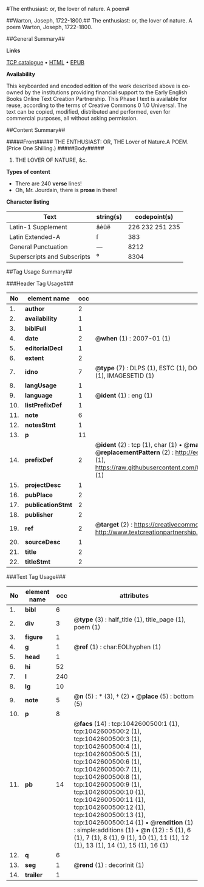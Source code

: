 #The enthusiast: or, the lover of nature. A poem#

##Warton, Joseph, 1722-1800.##
The enthusiast: or, the lover of nature. A poem
Warton, Joseph, 1722-1800.

##General Summary##

**Links**

[TCP catalogue](http://www.ota.ox.ac.uk/tcp/)  • 
[HTML](http://tei.it.ox.ac.uk/tcp/Texts-HTML/free/004/004801867.html)  • 
[EPUB](http://tei.it.ox.ac.uk/tcp/Texts-EPUB/free/004/004801867.epub)

**Availability**

This keyboarded and encoded edition of the
	       work described above is co-owned by the institutions
	       providing financial support to the Early English Books
	       Online Text Creation Partnership. This Phase I text is
	       available for reuse, according to the terms of Creative
	       Commons 0 1.0 Universal. The text can be copied,
	       modified, distributed and performed, even for
	       commercial purposes, all without asking permission.


##Content Summary##

#####Front#####
THE ENTHUSIAST: OR, THE Lover of Nature.A POEM.(Price One Shilling.)
#####Body#####

1. THE LOVER OF NATURE, &c.

**Types of content**

  * There are 240 **verse** lines!
  * Oh, Mr. Jourdain, there is **prose** in there!

**Character listing**


|Text|string(s)|codepoint(s)|
|---|---|---|
|Latin-1 Supplement|âèûë|226 232 251 235|
|Latin Extended-A|ſ|383|
|General Punctuation|—|8212|
|Superscripts             and Subscripts|⁰|8304|

##Tag Usage Summary##

###Header Tag Usage###

|No|element name|occ|attributes|
|---|---|---|---|
|1.|__author__|2||
|2.|__availability__|1||
|3.|__biblFull__|1||
|4.|__date__|2| @__when__ (1) : 2007-01 (1)|
|5.|__editorialDecl__|1||
|6.|__extent__|2||
|7.|__idno__|7| @__type__ (7) : DLPS (1), ESTC (1), DOCNO (1), TCP (1), GALEDOCNO (1), CONTENTSET (1), IMAGESETID (1)|
|8.|__langUsage__|1||
|9.|__language__|1| @__ident__ (1) : eng (1)|
|10.|__listPrefixDef__|1||
|11.|__note__|6||
|12.|__notesStmt__|1||
|13.|__p__|11||
|14.|__prefixDef__|2| @__ident__ (2) : tcp (1), char (1)  •  @__matchPattern__ (2) : ([0-9\-]+):([0-9IVX]+) (1), (.+) (1)  •  @__replacementPattern__ (2) : http://eebo.chadwyck.com/downloadtiff?vid=$1&page=$2 (1), https://raw.githubusercontent.com/textcreationpartnership/Texts/master/tcpchars.xml#$1 (1)|
|15.|__projectDesc__|1||
|16.|__pubPlace__|2||
|17.|__publicationStmt__|2||
|18.|__publisher__|2||
|19.|__ref__|2| @__target__ (2) : https://creativecommons.org/publicdomain/zero/1.0/ (1), http://www.textcreationpartnership.org/docs/. (1)|
|20.|__sourceDesc__|1||
|21.|__title__|2||
|22.|__titleStmt__|2||


###Text Tag Usage###

|No|element name|occ|attributes|
|---|---|---|---|
|1.|__bibl__|6||
|2.|__div__|3| @__type__ (3) : half_title (1), title_page (1), poem (1)|
|3.|__figure__|1||
|4.|__g__|1| @__ref__ (1) : char:EOLhyphen (1)|
|5.|__head__|1||
|6.|__hi__|52||
|7.|__l__|240||
|8.|__lg__|10||
|9.|__note__|5| @__n__ (5) : * (3), † (2)  •  @__place__ (5) : bottom (5)|
|10.|__p__|8||
|11.|__pb__|14| @__facs__ (14) : tcp:1042600500:1 (1), tcp:1042600500:2 (1), tcp:1042600500:3 (1), tcp:1042600500:4 (1), tcp:1042600500:5 (1), tcp:1042600500:6 (1), tcp:1042600500:7 (1), tcp:1042600500:8 (1), tcp:1042600500:9 (1), tcp:1042600500:10 (1), tcp:1042600500:11 (1), tcp:1042600500:12 (1), tcp:1042600500:13 (1), tcp:1042600500:14 (1)  •  @__rendition__ (1) : simple:additions (1)  •  @__n__ (12) : 5 (1), 6 (1), 7 (1), 8 (1), 9 (1), 10 (1), 11 (1), 12 (1), 13 (1), 14 (1), 15 (1), 16 (1)|
|12.|__q__|6||
|13.|__seg__|1| @__rend__ (1) : decorInit (1)|
|14.|__trailer__|1||
